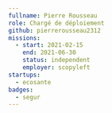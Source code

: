 ```yaml
---
fullname: Pierre Rousseau
role: Chargé de déploiement
github: pierrerousseau2312
missions:
  - start: 2021-02-15
    end: 2021-06-30
    status: independent
    employer: scopyleft
startups:
  - ecosante
badges:
  - segur
---
```


